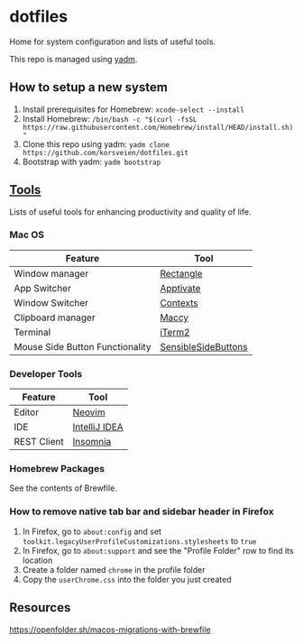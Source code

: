 # dotfiles

Home for system configuration and lists of useful tools.

This repo is managed using [yadm](https://yadm.io/).

## How to setup a new system

1. Install prerequisites for Homebrew: `xcode-select --install`
2. Install Homebrew: `/bin/bash -c "$(curl -fsSL https://raw.githubusercontent.com/Homebrew/install/HEAD/install.sh)"`
3. Clone this repo using yadm: `yadm clone https://github.com/korsveien/dotfiles.git`
4. Bootstrap with yadm: `yadm bootstrap`

## [Tools](Tools)

Lists of useful tools for enhancing productivity and quality of life.

### Mac OS

| Feature                         | Tool                                                               |
| ------------------------------- | ------------------------------------------------------------------ |
| Window manager                  | [Rectangle](https://rectangleapp.com/)                             |
| App Switcher                    | [Apptivate](http://www.apptivateapp.com/)                          |
| Window Switcher                 | [Contexts](https://contexts.co/)                                   |
| Clipboard manager               | [Maccy](https://maccy.app/)                                        |
| Terminal                        | [iTerm2](https://iterm2.com)                                       |
| Mouse Side Button Functionality | [SensibleSideButtons](https://sensible-side-buttons.archagon.net/) |

### Developer Tools

| Feature     | Tool                                             |
| ----------- | ------------------------------------------------ |
| Editor      | [Neovim](https://neovim.io/)                     |
| IDE         | [IntelliJ IDEA](https://www.jetbrains.com/idea/) |
| REST Client | [Insomnia](https://insomnia.rest/)               |

### Homebrew Packages

See the contents of Brewfile.

### How to remove native tab bar and sidebar header in Firefox

1. In Firefox, go to `about:config` and set `toolkit.legacyUserProfileCustomizations.stylesheets` to `true`
2. In Firefox, go to `about:support` and see the "Profile Folder" row to find its location
3. Create a folder named `chrome` in the profile folder
4. Copy the `userChrome.css` into the folder you just created

## Resources

https://openfolder.sh/macos-migrations-with-brewfile
